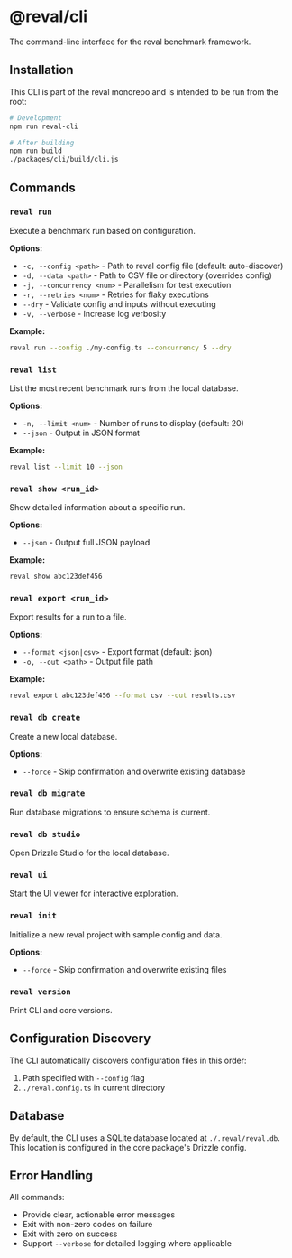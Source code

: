 # @reval/cli

The command-line interface for the reval benchmark framework.

## Installation

This CLI is part of the reval monorepo and is intended to be run from the root:

```bash
# Development
npm run reval-cli

# After building
npm run build
./packages/cli/build/cli.js
```

## Commands

### `reval run`

Execute a benchmark run based on configuration.

**Options:**

- `-c, --config <path>` - Path to reval config file (default: auto-discover)
- `-d, --data <path>` - Path to CSV file or directory (overrides config)
- `-j, --concurrency <num>` - Parallelism for test execution
- `-r, --retries <num>` - Retries for flaky executions
- `--dry` - Validate config and inputs without executing
- `-v, --verbose` - Increase log verbosity

**Example:**

```bash
reval run --config ./my-config.ts --concurrency 5 --dry
```

### `reval list`

List the most recent benchmark runs from the local database.

**Options:**

- `-n, --limit <num>` - Number of runs to display (default: 20)
- `--json` - Output in JSON format

**Example:**

```bash
reval list --limit 10 --json
```

### `reval show <run_id>`

Show detailed information about a specific run.

**Options:**

- `--json` - Output full JSON payload

**Example:**

```bash
reval show abc123def456
```

### `reval export <run_id>`

Export results for a run to a file.

**Options:**

- `--format <json|csv>` - Export format (default: json)
- `-o, --out <path>` - Output file path

**Example:**

```bash
reval export abc123def456 --format csv --out results.csv
```

### `reval db create`

Create a new local database.

**Options:**

- `--force` - Skip confirmation and overwrite existing database

### `reval db migrate`

Run database migrations to ensure schema is current.

### `reval db studio`

Open Drizzle Studio for the local database.

### `reval ui`

Start the UI viewer for interactive exploration.

### `reval init`

Initialize a new reval project with sample config and data.

**Options:**

- `--force` - Skip confirmation and overwrite existing files

### `reval version`

Print CLI and core versions.

## Configuration Discovery

The CLI automatically discovers configuration files in this order:

1. Path specified with `--config` flag
2. `./reval.config.ts` in current directory

## Database

By default, the CLI uses a SQLite database located at `./.reval/reval.db`. This location is configured in the core package's Drizzle config.

## Error Handling

All commands:

- Provide clear, actionable error messages
- Exit with non-zero codes on failure
- Exit with zero on success
- Support `--verbose` for detailed logging where applicable
